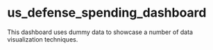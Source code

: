 # us_defense_spending_dashboard
This dashboard uses dummy data to showcase a number of data visualization techniques.
